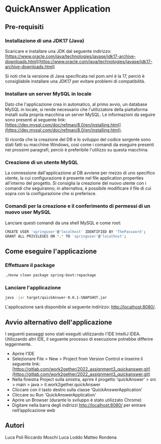 # QuickAnswer Application

## Pre-requisiti

### Installazione di una JDK17 (Java)

Scaricare e installare una JDK dal seguente indirizzo:
[https://www.oracle.com/java/technologies/javase/jdk17-archive-downloads.html](https://www.oracle.com/java/technologies/javase/jdk17-archive-downloads.html)

Si noti che la versione di Java specificata nel pom.xml è la 17, perciò è consigliabile installare una JDK17 per
evitare problemi di compatibilità.

### Installare un server MySQL in locale

Dato che l'applicazione crea in automatico, al primo avvio, un database MySQL in locale,
si rende necessario che l'utilizzatore della piattaforma installi sulla propria macchina
un server MySQL. Le informazioni da seguire sono presenti al seguente link:
[https://dev.mysql.com/doc/refman/8.0/en/installing.html](https://dev.mysql.com/doc/refman/8.0/en/installing.html).

Si ricorda che la creazione del DB e lo sviluppo del codice sorgente sono stati fatti su macchine Windows, 
così come i comandi da eseguire presenti nei prossimi paragrafi, perciò è preferibile l'utilizzo su questa macchina.

### Creazione di un utente MySQL

La connessione dall'applicazione al DB avviene per mezzo di uno specifico utente, la cui configurazione è presente
nel file application.properties all'interno del progetto.
Si consiglia la creazione del nuovo utente con i comandi che seguiranno; in alternativa, è possibile modificare il file
di cui sopra con la configurazione che si preferisce.

### Comandi per la creazione e il conferimento di permessi di un nuovo user MySQL

Lanciare questi comandi da una shell MySQL e come root:

```bash
CREATE USER 'springuser'@'localhost' IDENTIFIED BY 'ThePassword';
GRANT ALL PRIVILEGES ON *.* TO 'springuser'@'localhost';
```

## Come eseguire l'applicazione
### Effettuare il package
```bash
./mvnw clean package spring-boot:repackage
```
### Lanciare l'applicazione
```bash
java -jar target/quickAnswer-0.0.1-SNAPSHOT.jar
```
L'applicazione sarà disponibile al seguente indirizzo: [http://localhost:8080/](http://localhost:8080/).

## Avvio alternativo dell'applicazione

I seguenti passaggi sono stati eseguiti utilizzando l'IDE IntelliJ IDEA.
Utilizzando altri IDE, il seguente processo di esecuzione potrebbe differire leggermente.

* Aprire l’IDE
* Selezionare File > New > Project from Version Control e inserire il seguente link: [https://gitlab.com/work2gether/2022_assignment3_quickanswer.git](https://gitlab.com/work2gether/2022_assignment3_quickanswer.git)
* Nella finestra Project sulla sinistra, aprire il progetto 'quickAnswer' > src > main > java > it.work2gether.quickAnswer
* Cliccare con il tasto destro sulla classe 'QuickAnswerApplication'
* Cliccare su Run 'QuickAnswerApplication'
* Aprire un Browser (durante lo sviluppo è stato utilizzato Chrome)
* Digitare nella barra degli indirizzi [http://localhost:8080/](http://localhost:8080/) per entrare nell’applicazione web

## Autori

Luca Poli
Riccardo Moschi
Luca Loddo
Matteo Rondena